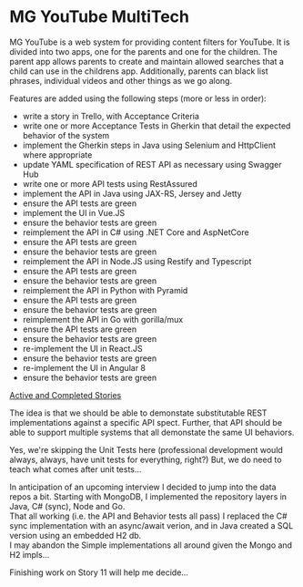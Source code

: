 # MG YouTube MultiTech

MG YouTube is a web system for providing content filters for YouTube.  It is divided into two apps, one for the parents and one for the children.
The parent app allows parents to create and maintain allowed searches that a child can use in the childrens app.  Additionally, parents can black list phrases, individual videos and other things as we go along.

Features are added using the following steps (more or less in order):
- write a story in Trello, with Acceptance Criteria
- write one or more Acceptance Tests in Gherkin that detail the expected behavior of the system
- implement the Gherkin steps in Java using Selenium and HttpClient where appropriate
- update YAML specification of REST API as necessary using Swagger Hub
- write one or more API tests using RestAssured
- implement the API in Java using JAX-RS, Jersey and Jetty
- ensure the API tests are green
- implement the UI in Vue.JS
- ensure the behavior tests are green
- reimplement the API in C# using .NET Core and AspNetCore
- ensure the API tests are green
- ensure the behavior tests are green
- reimplement the API in Node.JS using Restify and Typescript
- ensure the API tests are green
- ensure the behavior tests are green
- reimplement the API in Python with Pyramid
- ensure the API tests are green
- ensure the behavior tests are green
- reimplement the API in Go with gorilla/mux
- ensure the API tests are green
- ensure the behavior tests are green
- re-implement the UI in React.JS
- ensure the behavior tests are green
- re-implement the UI in Angular 8
- ensure the behavior tests are green

[Active and Completed Stories](Stories.md)

The idea is that we should be able to demonstate substitutable REST implementations against a specific API spect.  Further, that API should be able to support multiple systems that all demonstate the same UI behaviors.

Yes, we're skipping the Unit Tests here (professional development would always, always, have unit tests for everything, right?) But, we do need to teach what comes after unit tests...

In anticipation of an upcoming interview I decided to jump into the data repos a bit.  Starting with MongoDB, I implemented the repository layers in Java, C# (sync), Node and Go.  
That all working (i.e. the API and Behavior tests all pass) I replaced the C# sync implementation with an async/await verion, and in Java created a SQL version using an embedded H2 db.  
I may abandon the Simple implementations all around given the Mongo and H2 impls...

Finishing work on Story 11 will help me decide...